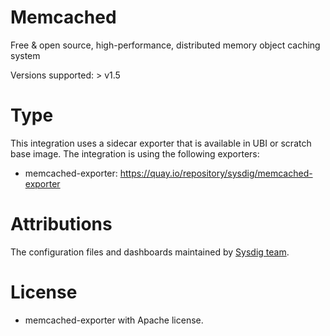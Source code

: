 # Memcached
Free &amp; open source, high-performance, distributed memory object caching system

Versions supported: > v1.5

# Type
This integration uses a sidecar exporter that is available in UBI or scratch base image.
The integration is using the following exporters:
- memcached-exporter: https://quay.io/repository/sysdig/memcached-exporter


# Attributions
The configuration files and dashboards maintained by [Sysdig team](https://sysdig.com/).
# License
- memcached-exporter with Apache license.